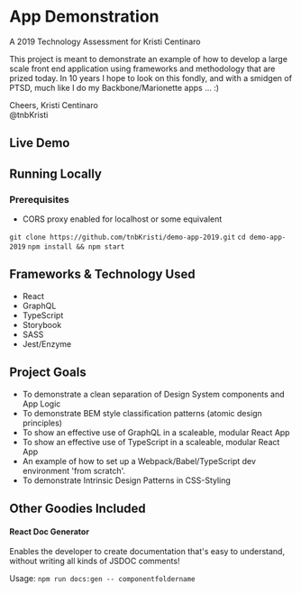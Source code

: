 # App Demonstration
A 2019 Technology Assessment for Kristi Centinaro

This project is meant to demonstrate an example of how to develop a large scale front end application using frameworks and methodology that are prized today.
In 10 years I hope to look on this fondly, and with a smidgen of PTSD, much like I do my Backbone/Marionette apps ... :)


Cheers,
Kristi Centinaro  
@tnbKristi

## Live Demo

## Running Locally

### Prerequisites
- CORS proxy enabled for localhost or some equivalent


`git clone https://github.com/tnbKristi/demo-app-2019.git`
`cd demo-app-2019`
`npm install && npm start`


## Frameworks & Technology Used

- React
- GraphQL
- TypeScript
- Storybook
- SASS
- Jest/Enzyme

## Project Goals

- To demonstrate a clean separation of Design System components and App Logic
- To demonstrate BEM style classification patterns (atomic design principles)
- To show an effective use of GraphQL in a scaleable, modular React App
- To show an effective use of TypeScript in a scaleable, modular React App
- An example of how to set up a Webpack/Babel/TypeScript dev environment 'from scratch'.
- To demonstrate Intrinsic Design Patterns in CSS-Styling

## Other Goodies Included

#### React Doc Generator
Enables the developer to create documentation that's easy to understand, without writing all kinds of JSDOC comments!

Usage:
`npm run docs:gen -- componentfoldername`

